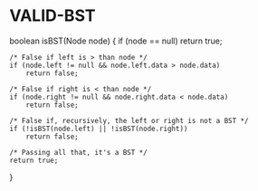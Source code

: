 # VALID-BST
boolean isBST(Node node)
{
	if (node == null)
		return true;
	
	/* False if left is > than node */
	if (node.left != null && node.left.data > node.data)
		return false;
	
	/* False if right is < than node */
	if (node.right != null && node.right.data < node.data)
		return false;
	
	/* False if, recursively, the left or right is not a BST */
	if (!isBST(node.left) || !isBST(node.right))
		return false;
	
	/* Passing all that, it's a BST */
	return true;
}

